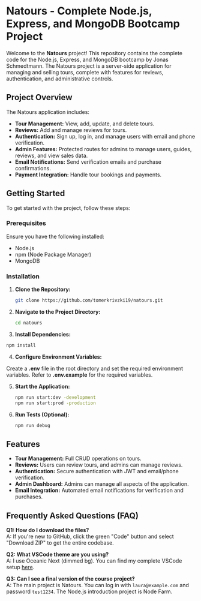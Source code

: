# Natours - Complete Node.js, Express, and MongoDB Bootcamp Project

Welcome to the **Natours** project! This repository contains the complete code for the Node.js, Express, and MongoDB bootcamp by Jonas Schmedtmann. The Natours project is a server-side application for managing and selling tours, complete with features for reviews, authentication, and administrative controls.

## Project Overview

The Natours application includes:

- **Tour Management:** View, add, update, and delete tours.
- **Reviews:** Add and manage reviews for tours.
- **Authentication:** Sign up, log in, and manage users with email and phone verification.
- **Admin Features:** Protected routes for admins to manage users, guides, reviews, and view sales data.
- **Email Notifications:** Send verification emails and purchase confirmations.
- **Payment Integration:** Handle tour bookings and payments.

## Getting Started

To get started with the project, follow these steps:

### Prerequisites

Ensure you have the following installed:

- Node.js
- npm (Node Package Manager)
- MongoDB

### Installation

1.  **Clone the Repository:**

    ```bash
    git clone https://github.com/tomerkrivzki19/natours.git

    ```

2.  **Navigate to the Project Directory:**

    ```bash
    cd natours
    ```

3.  **Install Dependencies:**

```bash
npm install

```

4. **Configure Environment Variables:**

Create a **.env** file in the root directory and set the required environment variables. Refer to **.env.example** for the required variables.

5. **Start the Application:**

   ```bash
   npm run start:dev -development
   npm run start:prod -production

   ```

6. **Run Tests (Optional):**

   ```bash
   npm run debug

   ```

## Features

- **Tour Management:** Full CRUD operations on tours.
- **Reviews:** Users can review tours, and admins can manage reviews.
- **Authentication:** Secure authentication with JWT and email/phone verification.
- **Admin Dashboard:** Admins can manage all aspects of the application.
- **Email Integration:** Automated email notifications for verification and purchases.

## Frequently Asked Questions (FAQ)

**Q1: How do I download the files?**  
A: If you're new to GitHub, click the green "Code" button and select "Download ZIP" to get the entire codebase.

**Q2: What VSCode theme are you using?**  
A: I use Oceanic Next (dimmed bg). You can find my complete VSCode setup [here](https://github.com/voronianski/oceanic-next-color-scheme).

**Q3: Can I see a final version of the course project?**  
A: The main project is Natours. You can log in with `laura@example.com` and password `test1234`. The Node.js introduction project is Node Farm.
